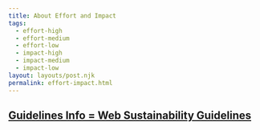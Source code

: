```yaml
---
title: About Effort and Impact
tags:
  - effort-high
  - effort-medium
  - effort-low
  - impact-high
  - impact-medium
  - impact-low
layout: layouts/post.njk
permalink: effort-impact.html
---
```


## [Guidelines Info = Web Sustainability Guidelines](https://w3c.github.io/sustyweb/#guidelines)

